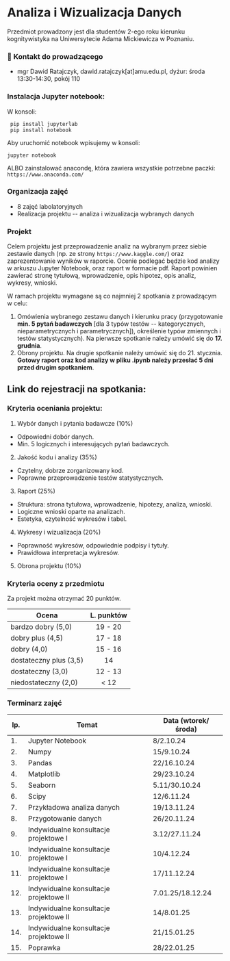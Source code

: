 # Analiza i Wizualizacja Danych

Przedmiot prowadzony jest dla studentów 2-ego roku kierunku kognitywistyka na Uniwersytecie Adama Mickiewicza w Poznaniu.

### :e-mail: Kontakt do prowadzącego

 * mgr Dawid Ratajczyk, dawid.ratajczyk[at]amu.edu.pl, dyżur: środa 13:30-14:30, pokój 110

### Instalacja Jupyter notebook:
W konsoli:
```
 pip install jupyterlab
 pip install notebook
```
Aby uruchomić notebook wpisujemy w konsoli:
```
jupyter notebook
```

ALBO 
zainstalować anacondę, która zawiera wszystkie potrzebne paczki: `https://www.anaconda.com/`

### Organizacja zajęć 

* 8 zajęć labolatoryjnych 
* Realizacja projektu -- analiza i wizualizacja wybranych danych

### Projekt

Celem projektu jest przeprowadzenie analiz na wybranym przez siebie zestawie danych (np. ze strony `https://www.kaggle.com/`) oraz zaprezentowanie wyników w raporcie. Ocenie podlegać będzie kod analizy w arkuszu Jupyter Notebook, oraz raport w formacie pdf. Raport powinien zawierać stronę tytułową, wprowadzenie, opis hipotez, opis analiz, wykresy, wnioski. 

W ramach projektu wymagane są co najmniej 2 spotkania z prowadzącym w celu:
1. Omówienia wybranego zestawu danych i kierunku pracy (przygotowanie **min. 5 pytań badawczych** [dla 3 typów testów -- kategorycznych, nieparametrycznych i parametrycznych]), określenie typów zmiennych i testów statystycznych). Na pierwsze spotkanie należy umówić się do **17. grudnia**. 
2. Obrony projektu. Na drugie spotkanie należy umówić się do 21. stycznia. **Gotowy raport oraz kod analizy w pliku .ipynb należy przesłać 5 dni przed drugim spotkaniem**.


Link do rejestracji na spotkania: 
-

### Kryteria oceniania projektu:
1. Wybór danych i pytania badawcze (10%)
 * Odpowiedni dobór danych.
 * Min. 5 logicznych i interesujących pytań badawczych. 
2. Jakość kodu i analizy (35%)
 * Czytelny, dobrze zorganizowany kod.
 * Poprawne przeprowadzenie testów statystycznych.
3. Raport (25%)
 * Struktura: strona tytułowa, wprowadzenie, hipotezy, analiza, wnioski.
 * Logiczne wnioski oparte na analizach.
 * Estetyka, czytelność wykresów i tabel.
4. Wykresy i wizualizacja (20%)
 * Poprawność wykresów, odpowiednie podpisy i tytuły.
 * Prawidłowa interpretacja wykresów.
5. Obrona projektu (10%)

### Kryteria oceny z przedmiotu

Za projekt można otrzymać 20 punktów. 

| Ocena | L. punktów |
|------------------------|:---------:|
| bardzo dobry (5,0)     | 19 - 20    |
| dobry plus (4,5)       | 17 - 18 |
| dobry (4,0)            |  15 - 16  |
| dostateczny plus (3,5) | 14 |
| dostateczny (3,0)      | 12 - 13 |
| niedostateczny (2,0)   | < 12   |


### Terminarz zajęć
| lp. | Temat | Data (wtorek/środa) |
| --- |	------- | ----- |
|1.|	Jupyter Notebook | 8/2.10.24	|	
|2.|	Numpy	| 15/9.10.24 |
|3.|	Pandas	| 22/16.10.24 |	
|4.|	Matplotlib	| 29/23.10.24 |
|5.|	Seaborn | 5.11/30.10.24 |
|6.|	Scipy	| 12/6.11.24 |
|7.| Przykładowa analiza danych | 19/13.11.24 |
|8.| Przygotowanie danych	| 26/20.11.24 |
|9.| Indywidualne konsultacje projektowe I	| 3.12/27.11.24 |
|10.|	Indywidualne konsultacje projektowe I	| 10/4.12.24 |
|11.|	Indywidualne konsultacje projektowe I	| 17/11.12.24 |	
|12.|	Indywidualne konsultacje projektowe II	| 7.01.25/18.12.24 |	
|13.|	Indywidualne konsultacje projektowe II	| 14/8.01.25 |
|14.|	Indywidualne konsultacje projektowe II	| 21/15.01.25 |	
|15.|	Poprawka	| 28/22.01.25 |	

